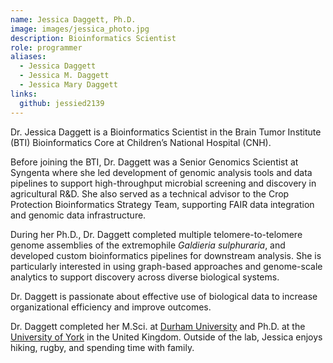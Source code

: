 ```yaml
---
name: Jessica Daggett, Ph.D.
image: images/jessica_photo.jpg
description: Bioinformatics Scientist
role: programmer
aliases:
  - Jessica Daggett
  - Jessica M. Daggett
  - Jessica Mary Daggett
links:
  github: jessied2139
---
```


Dr. Jessica Daggett is a Bioinformatics Scientist in the Brain Tumor Institute (BTI) Bioinformatics Core at Children’s National Hospital (CNH). 

Before joining the BTI, Dr. Daggett was a Senior Genomics Scientist at Syngenta where she led development of genomic analysis tools and data pipelines to support high-throughput microbial screening and discovery in agricultural R&D. 
She also served as a technical advisor to the Crop Protection Bioinformatics Strategy Team, supporting FAIR data integration and genomic data infrastructure.

During her Ph.D., Dr. Daggett completed multiple telomere-to-telomere genome assemblies of the extremophile _Galdieria sulphuraria_, and developed custom bioinformatics pipelines for downstream analysis. 
She is particularly interested in using graph-based approaches and genome-scale analytics to support discovery across diverse biological systems.

Dr. Daggett is passionate about effective use of biological data to increase organizational efficiency and improve outcomes.

Dr. Daggett completed her M.Sci. at [Durham University](https://www.durham.ac.uk/) and Ph.D.  at the [University of York](https://www.york.ac.uk/) in the United Kingdom. 
Outside of the lab, Jessica enjoys hiking, rugby, and spending time with family. 

